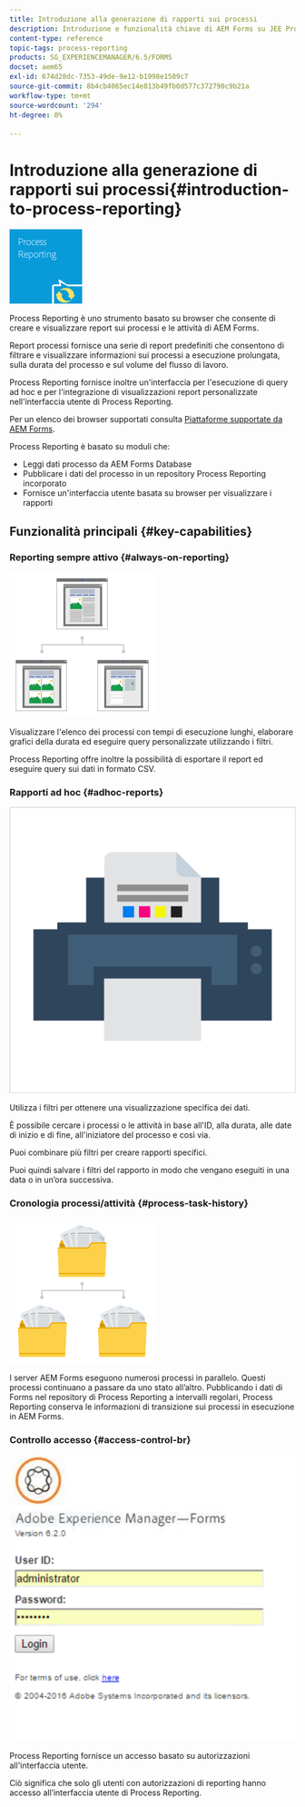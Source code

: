 ```yaml
---
title: Introduzione alla generazione di rapporti sui processi
description: Introduzione e funzionalità chiave di AEM Forms su JEE Process Reporting
content-type: reference
topic-tags: process-reporting
products: SG_EXPERIENCEMANAGER/6.5/FORMS
docset: aem65
exl-id: 674d28dc-7353-49de-9e12-b1998e1509c7
source-git-commit: 8b4cb4065ec14e813b49fb0d577c372790c9b21a
workflow-type: tm+mt
source-wordcount: '294'
ht-degree: 0%

---
```


# Introduzione alla generazione di rapporti sui processi{#introduction-to-process-reporting}

![reporting sui processi](assets/process-reporting.png)

Process Reporting è uno strumento basato su browser che consente di creare e visualizzare report sui processi e le attività di AEM Forms.

Report processi fornisce una serie di report predefiniti che consentono di filtrare e visualizzare informazioni sui processi a esecuzione prolungata, sulla durata del processo e sul volume del flusso di lavoro.

Process Reporting fornisce inoltre un&#39;interfaccia per l&#39;esecuzione di query ad hoc e per l&#39;integrazione di visualizzazioni report personalizzate nell&#39;interfaccia utente di Process Reporting.

Per un elenco dei browser supportati consulta [Piattaforme supportate da AEM Forms](/help/forms/using/aem-forms-jee-supported-platforms.md).

Process Reporting è basato su moduli che:

* Leggi dati processo da AEM Forms Database
* Pubblicare i dati del processo in un repository Process Reporting incorporato
* Fornisce un&#39;interfaccia utente basata su browser per visualizzare i rapporti

## Funzionalità principali {#key-capabilities}

### Reporting sempre attivo {#always-on-reporting}

![gestione dei siti](assets/site-management.png)

Visualizzare l&#39;elenco dei processi con tempi di esecuzione lunghi, elaborare grafici della durata ed eseguire query personalizzate utilizzando i filtri.

Process Reporting offre inoltre la possibilità di esportare il report ed eseguire query sui dati in formato CSV.

### Rapporti ad hoc {#adhoc-reports}

![stampa e colori](assets/print-&-colour.png)

Utilizza i filtri per ottenere una visualizzazione specifica dei dati.

È possibile cercare i processi o le attività in base all&#39;ID, alla durata, alle date di inizio e di fine, all&#39;iniziatore del processo e così via.

Puoi combinare più filtri per creare rapporti specifici.

Puoi quindi salvare i filtri del rapporto in modo che vengano eseguiti in una data o in un’ora successiva.

### Cronologia processi/attività {#process-task-history}

![gestione dei file](assets/file-management.png)

I server AEM Forms eseguono numerosi processi in parallelo. Questi processi continuano a passare da uno stato all’altro. Pubblicando i dati di Forms nel repository di Process Reporting a intervalli regolari, Process Reporting conserva le informazioni di transizione sui processi in esecuzione in AEM Forms.

### Controllo accesso {#access-control-br}

![senza titolo](assets/untitled.png)

Process Reporting fornisce un accesso basato su autorizzazioni all&#39;interfaccia utente.

Ciò significa che solo gli utenti con autorizzazioni di reporting hanno accesso all’interfaccia utente di Process Reporting.
